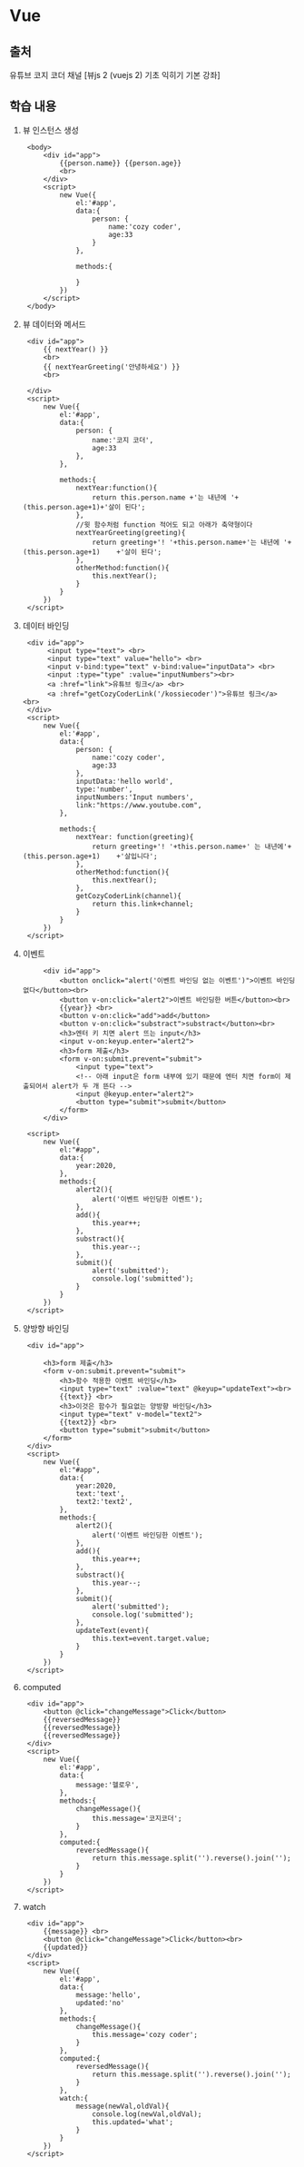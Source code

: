 # Vue 
## 출처
유튜브 코지 코더 채널 [뷰js 2 (vuejs 2) 기초 익히기 기본 강좌] 

## 학습 내용
1. 뷰 인스턴스 생성

        <body>
            <div id="app">
                {{person.name}} {{person.age}}
                <br>  
            </div>
            <script>
                new Vue({
                    el:'#app',
                    data:{
                        person: {
                            name:'cozy coder',
                            age:33
                        }                
                    },

                    methods:{
                        
                    }
                })
            </script>
        </body>
    

2. 뷰 데이터와 메서드
 
        
        <div id="app">
            {{ nextYear() }}
            <br>
            {{ nextYearGreeting('안녕하세요') }}
            <br>
      
        </div>
        <script>
            new Vue({
                el:'#app',
                data:{
                    person: {
                        name:'코지 코더',
                        age:33
                    },
                },
    
                methods:{
                    nextYear:function(){
                        return this.person.name +'는 내년에 '+(this.person.age+1)+'살이 된다';
                    },
                    //윗 함수처럼 function 적어도 되고 아래가 축약형이다
                    nextYearGreeting(greeting){
                        return greeting+'! '+this.person.name+'는 내년에 '+(this.person.age+1)    +'살이 된다';
                    },
                    otherMethod:function(){
                        this.nextYear();
                    }
                }
            })
        </script>

3. 데이터 바인딩
   

        <div id="app">
             <input type="text"> <br>
             <input type="text" value="hello"> <br>
             <input v-bind:type="text" v-bind:value="inputData"> <br>
             <input :type="type" :value="inputNumbers"><br>
             <a :href="link">유튜브 링크</a> <br>
             <a :href="getCozyCoderLink('/kossiecoder')">유튜브 링크</a> <br>
        </div>
        <script>
            new Vue({
                el:'#app',
                data:{
                    person: {
                        name:'cozy coder',
                        age:33
                    },
                    inputData:'hello world',  
                    type:'number',
                    inputNumbers:'Input numbers',  
                    link:"https://www.youtube.com",        
                },
    
                methods:{
                    nextYear: function(greeting){
                        return greeting+'! '+this.person.name+' 는 내년에'+(this.person.age+1)    +'살입니다';
                    },
                    otherMethod:function(){
                        this.nextYear();
                    },
                    getCozyCoderLink(channel){
                        return this.link+channel;
                    }
                }
            })
        </script>

4. 이벤트
            
            <div id="app">      
                <button onclick="alert('이벤트 바인딩 없는 이벤트')">이벤트 바인딩 없다</button><br>
                <button v-on:click="alert2">이벤트 바인딩한 버튼</button><br>
                {{year}} <br>
                <button v-on:click="add">add</button>
                <button v-on:click="substract">substract</button><br>
                <h3>엔터 키 치면 alert 뜨는 input</h3>
                <input v-on:keyup.enter="alert2">
                <h3>form 제출</h3>
                <form v-on:submit.prevent="submit">
                    <input type="text">
                    <!-- 아래 input은 form 내부에 있기 때문에 엔터 치면 form이 제출되어서 alert가 두 개 뜬다 -->
                    <input @keyup.enter="alert2">
                    <button type="submit">submit</button>
                </form>
            </div>

        <script>
            new Vue({
                el:"#app",
                data:{
                    year:2020,
                },
                methods:{
                    alert2(){
                        alert('이벤트 바인딩한 이벤트');
                    },
                    add(){
                        this.year++;
                    },
                    substract(){
                        this.year--;
                    },
                    submit(){
                        alert('submitted');
                        console.log('submitted');
                    }
                }
            })
        </script>

5. 양방향 바인딩

        <div id="app">
    
            <h3>form 제출</h3>
            <form v-on:submit.prevent="submit">
                <h3>함수 적용한 이벤트 바인딩</h3>
                <input type="text" :value="text" @keyup="updateText"><br>
                {{text}} <br>
                <h3>이것은 함수가 필요없는 양방향 바인딩</h3>
                <input type="text" v-model="text2">
                {{text2}} <br>
                <button type="submit">submit</button>
            </form>
        </div>
        <script>
            new Vue({
                el:"#app",
                data:{
                    year:2020,
                    text:'text',
                    text2:'text2',
                },
                methods:{
                    alert2(){
                        alert('이벤트 바인딩한 이벤트');
                    },
                    add(){
                        this.year++;
                    },
                    substract(){
                        this.year--;
                    },
                    submit(){
                        alert('submitted');
                        console.log('submitted');
                    },
                    updateText(event){
                        this.text=event.target.value;
                    }
                }
            })
        </script>


6. computed
   
        <div id="app">
            <button @click="changeMessage">Click</button>
            {{reversedMessage}}
            {{reversedMessage}}
            {{reversedMessage}}
        </div>
        <script>
            new Vue({
                el:'#app',
                data:{
                    message:'헬로우',
                },
                methods:{
                    changeMessage(){
                        this.message='코지코더';
                    }
                },
                computed:{
                    reversedMessage(){
                        return this.message.split('').reverse().join('');
                    }
                }
            })
        </script>

7. watch
   
        <div id="app">
            {{message}} <br>
            <button @click="changeMessage">Click</button><br>
            {{updated}}
        </div>
        <script>
            new Vue({
                el:'#app',
                data:{
                    message:'hello',
                    updated:'no'
                },
                methods:{
                    changeMessage(){
                        this.message='cozy coder';
                    }
                },
                computed:{
                    reversedMessage(){
                        return this.message.split('').reverse().join('');
                    }
                },
                watch:{
                    message(newVal,oldVal){
                        console.log(newVal,oldVal);
                        this.updated='what';
                    }
                }
            })
        </script>